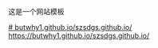 这是一个网站模板

[# butwhy1.github.io/szsdgs.github.io/
](https://butwhy1.github.io/szsdgs.github.io/)https://butwhy1.github.io/szsdgs.github.io/
